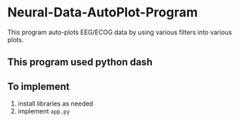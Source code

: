 # Neural-Data-AutoPlot-Program
This program auto-plots EEG/ECOG data by using various filters into various plots.

## This program used python dash

## To implement
1. install libraries as needed
2. implement `app.py`
